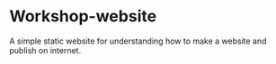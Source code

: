 # Workshop-website
A simple static website for understanding how to make a website and publish on internet.
